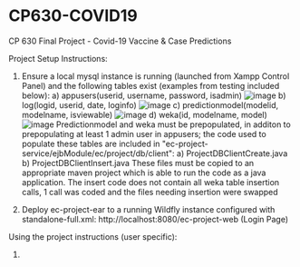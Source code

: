 # CP630-COVID19
CP 630 Final Project - Covid-19 Vaccine &amp; Case Predictions

Project Setup Instructions: 

1) Ensure a local mysql instance is running (launched from Xampp Control Panel) and the following tables exist (examples from testing included below):
   a) appusers(userid, username, password, isadmin)
   ![image](https://user-images.githubusercontent.com/84038261/146696840-9cacd1e3-a88a-42f4-92e7-b40fdff61810.png)
   b) log(logid, userid, date, loginfo)
   ![image](https://user-images.githubusercontent.com/84038261/146696856-a663ea34-f081-40cd-bbe0-0d08cb661e98.png)
   c) predictionmodel(modelid, modelname, isviewable)
   ![image](https://user-images.githubusercontent.com/84038261/146696863-f42279c8-cc59-4e26-b2be-66885969cd5c.png)
   d) weka(id, modelname, model)
   ![image](https://user-images.githubusercontent.com/84038261/146696873-dc809f1d-17ac-430e-9853-69d8fb9d5a2d.png)
  Predictionmodel and weka must be prepopulated, in additon to prepopulating at least 1 admin user in appusers; the code used to populate these tables are included in "ec-project-service/ejbModule/ec/project/db/client":
   a) ProjectDBClientCreate.java
   b) ProjectDBClientInsert.java
  These files must be copied to an appropriate maven project which is able to run the code as a java application.
  The insert code does not contain all weka table insertion calls, 1 call was coded and the files needing insertion were swapped
  
2) Deploy ec-project-ear to a running Wildfly instance configured with standalone-full.xml: http://localhost:8080/ec-project-web (Login Page)

Using the project instructions (user specific):

1)
